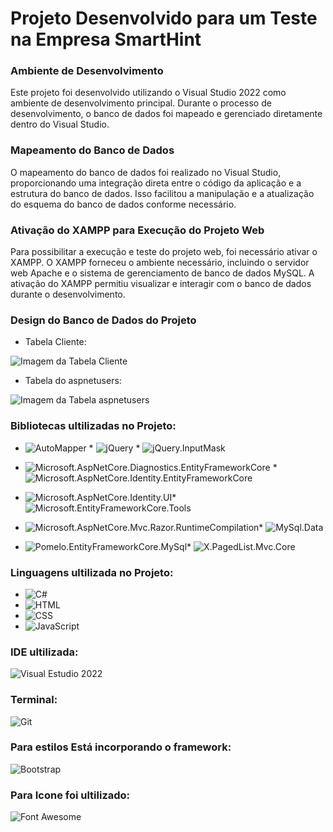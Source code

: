 
# <span class="titulo-azul">Projeto Desenvolvido para um Teste na Empresa SmartHint</span>

### Ambiente de Desenvolvimento
Este projeto foi desenvolvido utilizando o Visual Studio 2022 como ambiente de desenvolvimento principal. Durante o processo de desenvolvimento, o banco de dados foi mapeado e gerenciado diretamente dentro do Visual Studio.

### Mapeamento do Banco de Dados
O mapeamento do banco de dados foi realizado no Visual Studio, proporcionando uma integração direta entre o código da aplicação e a estrutura do banco de dados. Isso facilitou a manipulação e a atualização do esquema do banco de dados conforme necessário.

### Ativação do XAMPP para Execução do Projeto Web
Para possibilitar a execução e teste do projeto web, foi necessário ativar o XAMPP. O XAMPP forneceu o ambiente necessário, incluindo o servidor web Apache e o sistema de gerenciamento de banco de dados MySQL. A ativação do XAMPP permitiu visualizar e interagir com o banco de dados durante o desenvolvimento.
### Design do Banco de Dados do Projeto
* Tabela Cliente:

![Imagem da Tabela Cliente](https://github.com/jennif8r/TesteSmartHint/assets/89860341/923e0dd1-4c50-4347-b0fd-ba0e3b600ef9)

* Tabela do aspnetusers:

![Imagem da Tabela aspnetusers](https://github.com/jennif8r/TesteSmartHint/assets/89860341/3049e2e3-9d1f-4b76-81a9-522beac13740)

### Bibliotecas ultilizadas no Projeto:
* ![AutoMapper](https://img.shields.io/badge/AutoMapper-11.0.0-blue) * ![jQuery](https://img.shields.io/badge/jQuery-3.7.1-blue)  * ![jQuery.InputMask](https://img.shields.io/badge/jQuery.InputMask-5.0.8-blue)

* ![Microsoft.AspNetCore.Diagnostics.EntityFrameworkCore](https://img.shields.io/badge/Microsoft.AspNetCore.Diagnostics.EntityFrameworkCore-6.0.3-blue) * ![Microsoft.AspNetCore.Identity.EntityFrameworkCore](https://img.shields.io/badge/Microsoft.AspNetCore.Identity.EntityFrameworkCore-6.0.3-blue)

* ![Microsoft.AspNetCore.Identity.UI](https://img.shields.io/badge/Microsoft.AspNetCore.Identity.UI-6.0.3-blue)* ![Microsoft.EntityFrameworkCore.Tools](https://img.shields.io/badge/Microsoft.EntityFrameworkCore.Tools-6.0.3-blue)

* ![Microsoft.AspNetCore.Mvc.Razor.RuntimeCompilation](https://img.shields.io/badge/Microsoft.AspNetCore.Mvc.Razor.RuntimeCompilation-6.0.3-blue)* ![MySql.Data](https://img.shields.io/badge/MySql.Data-8.2.0-blue)

* ![Pomelo.EntityFrameworkCore.MySql](https://img.shields.io/badge/Pomelo.EntityFrameworkCore.MySql-6.0.0-blue)* ![X.PagedList.Mvc.Core](https://img.shields.io/badge/X.PagedList.Mvc.Core-8.4.7-blue)

### Linguagens ultilizada no Projeto:
* ![C#](https://img.shields.io/badge/C%23-Programming%20Language-green)
* ![HTML](https://img.shields.io/badge/HTML-Programming%20Language-orange)
* ![CSS](https://img.shields.io/badge/CSS-Programming%20Language-blue)
* ![JavaScript](https://img.shields.io/badge/JavaScript-Programming%20Language-yellow)

### IDE ultilizada:
![Visual Estudio 2022](https://img.shields.io/badge/Visual_Studio-5C2D91?style=for-the-badge&logo=visual%20studio&logoColor=white)
### Terminal:
![Git](https://img.shields.io/badge/GIT-E44C30?style=for-the-badge&logo=git&logoColor=white)

 ### Para estilos Está incorporando o framework:
![Bootstrap](https://img.shields.io/badge/Bootstrap-Framework-563D7C?style=for-the-badge&logo=bootstrap&logoColor=white) 
### Para Icone foi ultilizado:

![Font Awesome](https://img.shields.io/badge/Font-Awesome-563D7C?style=for-the-badge&logo=Font&logoColor=white) 
 



